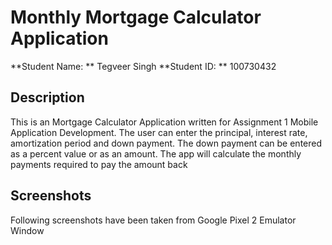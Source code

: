 # Monthly Mortgage Calculator Application

**Student Name: ** Tegveer Singh
**Student ID: ** 100730432

## Description
This is an Mortgage Calculator Application written for Assignment 1 Mobile Application Development.
The user can enter the principal, interest rate, amortization period and down payment.
The down payment can be entered as a percent value or as an amount.
The app will calculate the monthly payments required to pay the amount back

## Screenshots
Following screenshots have been taken from Google Pixel 2 Emulator Window


